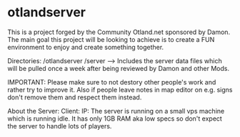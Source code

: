 # otlandserver
This is a project forged by the Community Otland.net sponsored by Damon.
The main goal this project will be looking to achieve is to create a FUN environment to enjoy and create something together.


Directories:
/otlandserver
 /server --> Includes the server data files which will be pulled once a week after being reviewed by Damon and other Mods.
 
IMPORTANT:
Please make sure to not destory other people's work and rather try to improve it. Also if people leave notes in map editor on e.g. signs don't remove them and respect them instead. 

About the Server:
Client:
IP:
The server is running on a small vps machine which is running idle. It has only 1GB RAM aka low specs so don't expect the server to handle lots of players.


